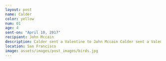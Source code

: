 ```yaml
---
layout: post
name: Calder
color: yellow
num: 01
age: 4
sent-on: "April 10, 2017"
recipient: John Mccain
description: Calder sent a Valentine to John Mccain Calder sent a Valentine to John Mccain
location: San Francisco
image: assets/images/post_images/birds.jpg
---
```

